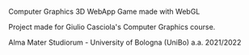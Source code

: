 Computer Graphics 3D WebApp Game made with WebGL

Project made for Giulio Casciola's Computer Graphics course.

Alma Mater Studiorum - University of Bologna (UniBo)
a.a. 2021/2022
